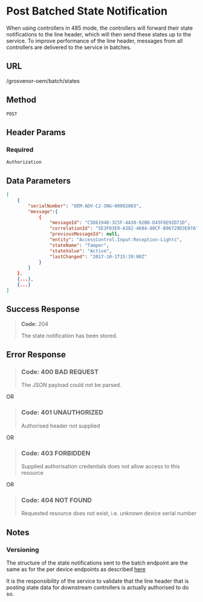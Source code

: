 # Post Batched State Notification

When using controllers in 485 mode, the controllers will forward their state notifications to the line header, which will then send these states up to the service.
To improve performance of the line header, messages from all controllers are delivered to the service in batches. 

## URL

/grosvenor-oem/batch/states

## Method

`POST`

## Header Params

### Required

`Authorization`

## Data Parameters

````json
[
    {
        "serialNumber": "OEM-ADV-C2-SNG~00002003",
        "message":{
            {
                "messageId": "C5D6194D-3C5F-4A30-92B0-D45F8E92D71D",
                "correlationId": "5E3F03E9-A382-4604-80CF-B96729D3E07A",
                "previousMessageId": null,
                "entity": "AccessControl.Input:Reception-Lights",
                "stateName": "Tamper",
                "stateValue": "Active",
                "lastChanged": "2017-10-1T15:39:00Z"
            }
        }
    },
    {...},
    {...}
]
````

## Success Response

> **Code:** 204
>
> The state notification has been stored.

## Error Response

> ### **Code:** 400 BAD REQUEST
>
> The JSON payload could not be parsed.

OR

> ### **Code:** 401 UNAUTHORIZED
>
> Authorised header not supplied

OR

> ### **Code:** 403 FORBIDDEN
>
> Supplied authorisation credentials does not allow access to this resource

OR

> ### **Code:** 404 NOT FOUND
>
> Requested resource does not exist, i.e. unknown device serial number

## Notes

### Versioning

The structure of the state notifications sent to the batch endpoint are the same as for the per device endpoints as described [here](PostStateNotification.md)

It is the responsibility of the service to validate that the line header that is posting state data for downstream controllers is actually authorised to do so.
